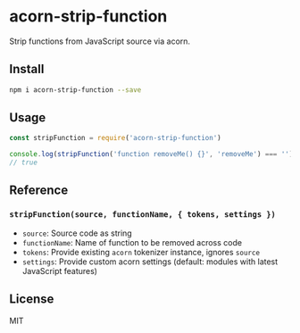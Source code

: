 # acorn-strip-function

Strip functions from JavaScript source via acorn.

## Install

```bash
npm i acorn-strip-function --save
```

## Usage

```js
const stripFunction = require('acorn-strip-function')

console.log(stripFunction('function removeMe() {}', 'removeMe') === '')
// true
```

## Reference

### `stripFunction(source, functionName, { tokens, settings })`

- `source`: Source code as string
- `functionName`: Name of function to be removed across code
- `tokens`: Provide existing `acorn` tokenizer instance, ignores `source`
- `settings`: Provide custom acorn settings (default: modules with latest JavaScript features)

## License

MIT